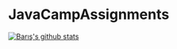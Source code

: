 # JavaCampAssignments

[![Barış's github stats](https://github-readme-stats.vercel.app/api?username=barisertugrul)](https://github.com/barisertugrul/JavaCampAssignments)